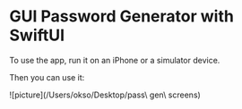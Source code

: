 # GUI Password Generator with SwiftUI

To use the app, run it on an iPhone or a simulator device.

Then you can use it:

![picture](/Users/okso/Desktop/pass\ gen\ screens)